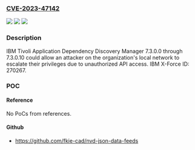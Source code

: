### [CVE-2023-47142](https://cve.mitre.org/cgi-bin/cvename.cgi?name=CVE-2023-47142)
![](https://img.shields.io/static/v1?label=Product&message=Tivoli%20Application%20Dependency%20Discovery%20Manager&color=blue)
![](https://img.shields.io/static/v1?label=Version&message=7.3.0.0%3C%3D%207.3.0.10%20&color=brighgreen)
![](https://img.shields.io/static/v1?label=Vulnerability&message=CWE-264%20Permissions%2C%20Privileges%2C%20Access%20Controls&color=brighgreen)

### Description

IBM Tivoli Application Dependency Discovery Manager 7.3.0.0 through 7.3.0.10 could allow an attacker on the organization's local network to escalate their privileges due to unauthorized API access.  IBM X-Force ID:  270267.

### POC

#### Reference
No PoCs from references.

#### Github
- https://github.com/fkie-cad/nvd-json-data-feeds


